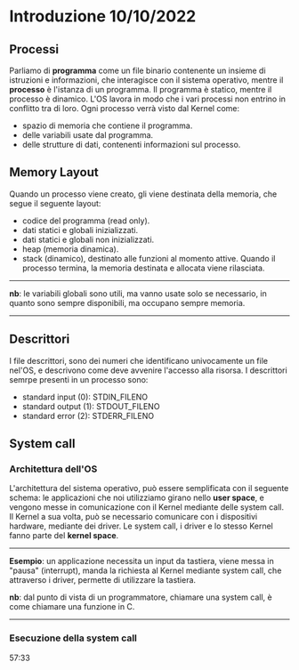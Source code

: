 # Introduzione 10/10/2022
## Processi
Parliamo di __programma__ come un file binario contenente un insieme di istruzioni e informazioni, che interagisce con il sistema operativo, mentre il __processo__ è l'istanza di un programma. Il programma è statico, mentre il processo è dinamico.
L'OS lavora in modo che i vari processi non entrino in conflitto tra di loro. Ogni processo verrà visto dal Kernel come:
- spazio di memoria che contiene il programma.
- delle variabili usate dal programma.
- delle strutture di dati, contenenti informazioni sul processo.

## Memory Layout
Quando un processo viene creato, gli viene destinata della memoria, che segue il seguente layout:
- codice del programma (read only).
- dati statici e globali inizializzati.
- dati statici e globali non inizializzati.
- heap (memoria dinamica).
- stack (dinamico), destinato alle funzioni al momento attive.
Quando il processo termina, la memoria destinata e allocata viene rilasciata.

- - -
__nb__: le variabili globali sono utili, ma vanno usate solo se necessario, in quanto sono sempre disponibili, ma occupano sempre memoria.
- -  -
## Descrittori
I file descrittori, sono dei numeri che identificano univocamente un file nel'OS, e descrivono come deve avvenire l'accesso alla risorsa. I descrittori semrpe presenti in un processo sono: 
- standard input (0): STDIN_FILENO
- standard output (1): STDOUT_FILENO
- standard error (2): STDERR_FILENO

## System call
### Architettura dell'OS
L'architettura del sistema operativo, può essere semplificata con il seguente schema: le applicazioni che noi utilizziamo girano nello __user space__, e vengono messe in comunicazione con il Kernel mediante delle system call. Il Kernel a sua volta, può se necessario comunicare con i dispositivi hardware, mediante dei driver. Le system call, i driver e lo stesso Kernel fanno parte del __kernel space__.

- - -
__Esempio__: un applicazione necessita un input da tastiera, viene messa in "pausa" (interrupt), manda la richiesta al Kernel mediante system call, che attraverso i driver, permette di utilizzare la tastiera.

__nb__: dal punto di vista di un programmatore, chiamare una system call, è come chiamare una funzione in C.
- - -

### Esecuzione della system call
57:33
